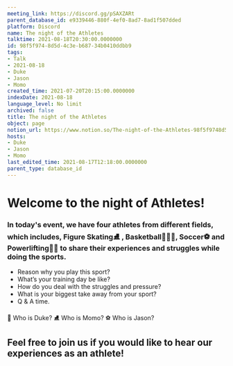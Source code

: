 ```yaml
---
meeting_link: https://discord.gg/pSAXZARt
parent_database_id: e9339446-880f-4ef0-8ad7-8ad1f507dded
platform: Discord
name: The night of the Athletes
talktime: 2021-08-18T20:30:00.0000000
id: 98f5f974-8d5d-4c3e-b687-34b0410ddbb9
tags:
- Talk
- 2021-08-18
- Duke
- Jason
- Momo
created_time: 2021-07-20T20:15:00.0000000
indexDate: 2021-08-18
language_level: No limit
archived: false
title: The night of the Athletes
object: page
notion_url: https://www.notion.so/The-night-of-the-Athletes-98f5f9748d5d4c3eb68734b0410ddbb9
hosts:
- Duke
- Jason
- Momo
last_edited_time: 2021-08-17T12:18:00.0000000
parent_type: database_id
---
```


#                     Welcome to the night of Athletes!



### In today's event, we have four athletes from different fields, which includes, Figure Skating⛸️ , Basketball⛹🏻‍♀️, Soccer⚽ and Powerlifting🏋🏽 to share their experiences and struggles while doing the sports. 
 
   - Reason why you play this sport?
   - What’s your training day be like?
   - How do you deal with the struggles and pressure?
   - What is your biggest take away from your sport?
   - Q & A time. 

👑 Who is Duke?
⛸️ Who is Momo?
⚽ Who is Jason?


## Feel free to join us if you would like to hear our experiences as an athlete!



